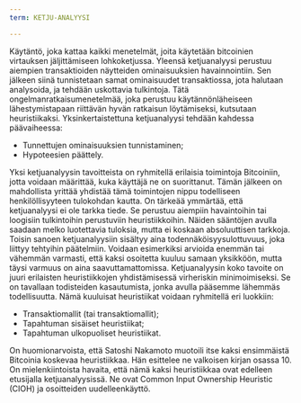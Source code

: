 ```yaml
---
term: KETJU-ANALYYSI

---
```

Käytäntö, joka kattaa kaikki menetelmät, joita käytetään bitcoinien virtauksen jäljittämiseen lohkoketjussa. Yleensä ketjuanalyysi perustuu aiempien transaktioiden näytteiden ominaisuuksien havainnointiin. Sen jälkeen siinä tunnistetaan samat ominaisuudet transaktiossa, jota halutaan analysoida, ja tehdään uskottavia tulkintoja. Tätä ongelmanratkaisumenetelmää, joka perustuu käytännönläheiseen lähestymistapaan riittävän hyvän ratkaisun löytämiseksi, kutsutaan heuristiikaksi. Yksinkertaistettuna ketjuanalyysi tehdään kahdessa päävaiheessa:


- Tunnettujen ominaisuuksien tunnistaminen;
- Hypoteesien päättely.

Yksi ketjuanalyysin tavoitteista on ryhmitellä erilaisia toimintoja Bitcoiniin, jotta voidaan määrittää, kuka käyttäjä ne on suorittanut. Tämän jälkeen on mahdollista yrittää yhdistää tämä toimintojen nippu todelliseen henkilöllisyyteen tulokohdan kautta. On tärkeää ymmärtää, että ketjuanalyysi ei ole tarkka tiede. Se perustuu aiempiin havaintoihin tai loogisiin tulkintoihin perustuviin heuristiikkoihin. Näiden sääntöjen avulla saadaan melko luotettavia tuloksia, mutta ei koskaan absoluuttisen tarkkoja. Toisin sanoen ketjuanalyysiin sisältyy aina todennäköisyysulottuvuus, joka liittyy tehtyihin päätelmiin. Voidaan esimerkiksi arvioida enemmän tai vähemmän varmasti, että kaksi osoitetta kuuluu samaan yksikköön, mutta täysi varmuus on aina saavuttamattomissa. Ketjuanalyysin koko tavoite on juuri erilaisten heuristiikkojen yhdistämisessä virheriskin minimoimiseksi. Se on tavallaan todisteiden kasautumista, jonka avulla pääsemme lähemmäs todellisuutta. Nämä kuuluisat heuristiikat voidaan ryhmitellä eri luokkiin:


- Transaktiomallit (tai transaktiomallit);
- Tapahtuman sisäiset heuristiikat;
- Tapahtuman ulkopuoliset heuristiikat.

On huomionarvoista, että Satoshi Nakamoto muotoili itse kaksi ensimmäistä Bitcoinia koskevaa heuristiikkaa. Hän esittelee ne valkoisen kirjan osassa 10. On mielenkiintoista havaita, että nämä kaksi heuristiikkaa ovat edelleen etusijalla ketjuanalyysissä. Ne ovat Common Input Ownership Heuristic (CIOH) ja osoitteiden uudelleenkäyttö.